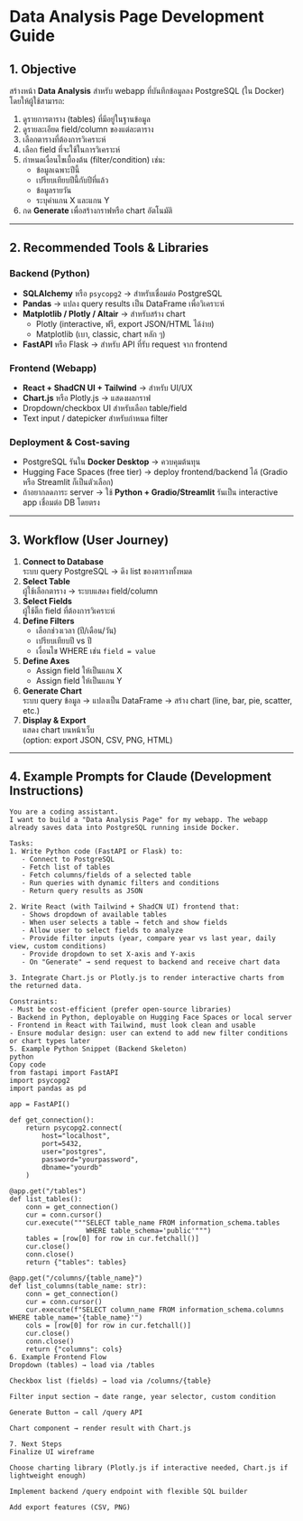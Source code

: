 # Data Analysis Page Development Guide

## 1. Objective

สร้างหน้า **Data Analysis** สำหรับ webapp ที่บันทึกข้อมูลลง PostgreSQL (ใน Docker) โดยให้ผู้ใช้สามารถ:

1. ดูรายการตาราง (tables) ที่มีอยู่ในฐานข้อมูล
2. ดูรายละเอียด field/column ของแต่ละตาราง
3. เลือกตารางที่ต้องการวิเคราะห์
4. เลือก field ที่จะใช้ในการวิเคราะห์
5. กำหนดเงื่อนไขเบื้องต้น (filter/condition) เช่น:
   - ข้อมูลเฉพาะปีนี้
   - เปรียบเทียบปีนี้กับปีที่แล้ว
   - ข้อมูลรายวัน
   - ระบุค่าแกน X และแกน Y
6. กด **Generate** เพื่อสร้างกราฟหรือ chart อัตโนมัติ

---

## 2. Recommended Tools & Libraries

### Backend (Python)

- **SQLAlchemy** หรือ `psycopg2` → สำหรับเชื่อมต่อ PostgreSQL
- **Pandas** → แปลง query results เป็น DataFrame เพื่อวิเคราะห์
- **Matplotlib / Plotly / Altair** → สำหรับสร้าง chart
  - Plotly (interactive, ฟรี, export JSON/HTML ได้ง่าย)
  - Matplotlib (เบา, classic, chart หลัก ๆ)
- **FastAPI** หรือ Flask → สำหรับ API ที่รับ request จาก frontend

### Frontend (Webapp)

- **React + ShadCN UI + Tailwind** → สำหรับ UI/UX
- **Chart.js** หรือ Plotly.js → แสดงผลกราฟ
- Dropdown/checkbox UI สำหรับเลือก table/field
- Text input / datepicker สำหรับกำหนด filter

### Deployment & Cost-saving

- PostgreSQL รันใน **Docker Desktop** → ควบคุมต้นทุน
- Hugging Face Spaces (free tier) → deploy frontend/backend ได้ (Gradio หรือ Streamlit ก็เป็นตัวเลือก)
- ถ้าอยากลดภาระ server → ใช้ **Python + Gradio/Streamlit** รันเป็น interactive app เชื่อมต่อ DB โดยตรง

---

## 3. Workflow (User Journey)

1. **Connect to Database**  
   ระบบ query PostgreSQL → ดึง list ของตารางทั้งหมด
2. **Select Table**  
   ผู้ใช้เลือกตาราง → ระบบแสดง field/column
3. **Select Fields**  
   ผู้ใช้ติ๊ก field ที่ต้องการวิเคราะห์
4. **Define Filters**
   - เลือกช่วงเวลา (ปี/เดือน/วัน)
   - เปรียบเทียบปี vs ปี
   - เงื่อนไข WHERE เช่น `field = value`
5. **Define Axes**
   - Assign field ให้เป็นแกน X
   - Assign field ให้เป็นแกน Y
6. **Generate Chart**  
   ระบบ query ข้อมูล → แปลงเป็น DataFrame → สร้าง chart (line, bar, pie, scatter, etc.)
7. **Display & Export**  
   แสดง chart บนหน้าเว็บ  
   (option: export JSON, CSV, PNG, HTML)

---

## 4. Example Prompts for Claude (Development Instructions)

```prompt
You are a coding assistant.
I want to build a "Data Analysis Page" for my webapp. The webapp already saves data into PostgreSQL running inside Docker.

Tasks:
1. Write Python code (FastAPI or Flask) to:
   - Connect to PostgreSQL
   - Fetch list of tables
   - Fetch columns/fields of a selected table
   - Run queries with dynamic filters and conditions
   - Return query results as JSON

2. Write React (with Tailwind + ShadCN UI) frontend that:
   - Shows dropdown of available tables
   - When user selects a table → fetch and show fields
   - Allow user to select fields to analyze
   - Provide filter inputs (year, compare year vs last year, daily view, custom conditions)
   - Provide dropdown to set X-axis and Y-axis
   - On "Generate" → send request to backend and receive chart data

3. Integrate Chart.js or Plotly.js to render interactive charts from the returned data.

Constraints:
- Must be cost-efficient (prefer open-source libraries)
- Backend in Python, deployable on Hugging Face Spaces or local server
- Frontend in React with Tailwind, must look clean and usable
- Ensure modular design: user can extend to add new filter conditions or chart types later
5. Example Python Snippet (Backend Skeleton)
python
Copy code
from fastapi import FastAPI
import psycopg2
import pandas as pd

app = FastAPI()

def get_connection():
    return psycopg2.connect(
        host="localhost",
        port=5432,
        user="postgres",
        password="yourpassword",
        dbname="yourdb"
    )

@app.get("/tables")
def list_tables():
    conn = get_connection()
    cur = conn.cursor()
    cur.execute("""SELECT table_name FROM information_schema.tables
                   WHERE table_schema='public'""")
    tables = [row[0] for row in cur.fetchall()]
    cur.close()
    conn.close()
    return {"tables": tables}

@app.get("/columns/{table_name}")
def list_columns(table_name: str):
    conn = get_connection()
    cur = conn.cursor()
    cur.execute(f"SELECT column_name FROM information_schema.columns WHERE table_name='{table_name}'")
    cols = [row[0] for row in cur.fetchall()]
    cur.close()
    conn.close()
    return {"columns": cols}
6. Example Frontend Flow
Dropdown (tables) → load via /tables

Checkbox list (fields) → load via /columns/{table}

Filter input section → date range, year selector, custom condition

Generate Button → call /query API

Chart component → render result with Chart.js

7. Next Steps
Finalize UI wireframe

Choose charting library (Plotly.js if interactive needed, Chart.js if lightweight enough)

Implement backend /query endpoint with flexible SQL builder

Add export features (CSV, PNG)
```
